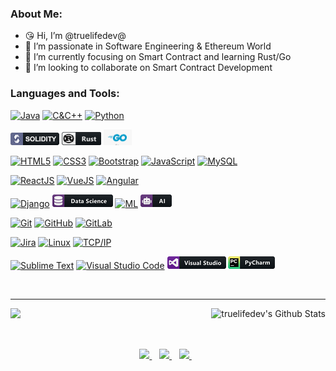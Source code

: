 ### About Me:
- 😘 Hi, I’m @truelifedev@
- 👀 I’m passionate in Software Engineering & Ethereum World
- 💫 I’m currently focusing on Smart Contract and learning Rust/Go
- 💞️ I’m looking to collaborate on Smart Contract Development

### Languages and Tools:
[![Java](https://img.shields.io/badge/Java-orange?style=flat&logo=java&logoColor=white&link=https://github.com/truelifedev/)](https://github.com/truelifedev/)
[![C&C++](https://img.shields.io/badge/-C%20&%20C++-659ad2?style=flat&logo=c%2B%2B&logoColor=ffffff&link=https://github.com/truelifedev/)](https://github.com/truelifedev/)
[![Python](https://img.shields.io/badge/-Python-black?style=flat&logo=python&link=https://github.com/truelifedev/)](https://github.com/truelifedev/)

[![Solidity](https://github.com/truelifedev/truelifedev/blob/main/solidity.png)](https://github.com/truelifedev/)
[![Rust](https://github.com/truelifedev/truelifedev/blob/main/rust.png)](https://github.com/truelifedev/)
[![Go](https://github.com/truelifedev/truelifedev/blob/main/go.png)](https://github.com/truelifedev/)

[![HTML5](https://img.shields.io/badge/-HTML5-E34F26?style=flat&logo=html5&logoColor=white&link=https://github.com/truelifedev/)](https://github.com/truelifedev/) 
[![CSS3](https://img.shields.io/badge/-CSS3-1572B6?style=flat&logo=css3&link=https://github.com/truelifedev/)](https://github.com/truelifedev/) 
[![Bootstrap](https://img.shields.io/badge/-Bootstrap-563D7C?style=flat&logo=bootstrap&link=https://github.com/truelifedev/)](https://github.com/truelifedev/)
[![JavaScript](https://img.shields.io/badge/-JavaScript-black?style=flat&logo=javascript&link=https://github.com/truelifedev/)](https://github.com/truelifedev/)
[![MySQL](https://img.shields.io/badge/-MySQL-black?style=flat&logo=mysql&link=https://github.com/truelifedev/)](https://github.com/truelifedev/)

[![ReactJS](https://img.shields.io/badge/-ReactJS-61DAFB?style=flat&logo=react&logoColor=white&link=https://github.com/truelifedev/)](https://github.com/truelifedev/) 
[![VueJS](https://img.shields.io/badge/VueJS-41B883??style=flat&logo=vue.js&logoColor=white&link=https://github.com/truelifedev/)](https://github.com/truelifedev/) 
[![Angular](https://img.shields.io/badge/-Angular-DD0031?style=flat&logo=angular&logoColor=white&link=https://github.com/truelifedev/)](https://github.com/truelifedev/) 

[![Django](https://img.shields.io/badge/-django-black?style=flat&logo=django)](https://github.com/truelifedev/)
[![DataScience](https://github.com/SvenCelin/SvenCelin/blob/master/Badges/datascience.png)](https://github.com/truelifedev/)
[![ML](https://img.shields.io/badge/-Machine%20Learning-102230?style=flat)](https://github.com/truelifedev/)
[![AI](https://github.com/SvenCelin/SvenCelin/blob/master/Badges/ai.png)](https://github.com/truelifedev/)

[![Git](https://img.shields.io/badge/-Git-black?style=flat&logo=git&link=https://github.com/truelifedev/)](https://github.com/truelifedev/) 
[![GitHub](https://img.shields.io/badge/-GitHub-181717?style=flat&logo=github&link=https://github.com/truelifedev/)](https://github.com/truelifedev/)
[![GitLab](https://img.shields.io/badge/-GitLab-FCA121?style=flat&logo=gitlab&link=https://github.com/truelifedev/)](https://github.com/truelifedev/)

[![Jira](https://img.shields.io/badge/-Jira-222222?style=flat&logo=jira-software&logoColor=white&logoColor=0052CC)](https://github.com/truelifedev/)
[![Linux](https://img.shields.io/badge/-Linux-222222?style=flat&logo=linux&logoColor=FCC624)](https://github.com/truelifedev/)
[![TCP/IP](https://img.shields.io/badge/-TCP/IP-222222?style=flat&logo=cisco&logoColor=white)](https://github.com/truelifedev/)

[![Sublime Text](http://img.shields.io/badge/-Sublime%20Text-3C4858?style=flat&logo=sublime-text)](https://github.com/truelifedev/)
[![Visual Studio Code](https://img.shields.io/badge/-VSCode-444444?style=flat&logo=visual-studio-code&logoColor=007ACC)](https://github.com/truelifedev/)
[![Visual Studio](https://github.com/SvenCelin/SvenCelin/blob/master/Badges/visualstudio.png)](https://github.com/truelifedev/)
[![PyCharm](https://github.com/SvenCelin/SvenCelin/blob/master/Badges/pycharm.png)](https://github.com/truelifedev/)


<br />

--- 

<img align="left" src="https://github-readme-stats.vercel.app/api/top-langs/?username=truelifedev&theme=white" /> 
<img align="right" alt="truelifedev's Github Stats" src="https://github-readme-stats.vercel.app/api?username=truelifedev&show_icons=true&hide_border=true" /><br /><br />
<br />
<p align="center">
<a href="https://t.me/truelife1228" rel="nofollow">
  <img src="https://camo.githubusercontent.com/0ea1367897b9ee948089a0db824d57a30ce8a5413b59f80d2062b7efcd39ceb3/68747470733a2f2f696d672e736869656c64732e696f2f62616467652f74656c656772616d2d2532333030373742352e7376673f267374796c653d666f722d7468652d6261646765266c6f676f3d74656c656772616d266c6f676f436f6c6f723d7768697465" data-canonical-src="https://img.shields.io/badge/telegram-%230077B5.svg?&amp;style=for-the-badge&amp;logo=telegram&amp;logoColor=white" style="max-width:100%;">
</a>&nbsp;&nbsp;
<a href="https://www.linkedin.com/in/hiroshi-yoshida" rel="nofollow">
  <img src="https://camo.githubusercontent.com/a493f6833f99fb3c85788d6d9305e6b7a42b838e5ee5d138fd9a8214a7e77472/68747470733a2f2f696d672e736869656c64732e696f2f62616467652f6c696e6b6564696e2d2532333030373742352e7376673f267374796c653d666f722d7468652d6261646765266c6f676f3d6c696e6b6564696e266c6f676f436f6c6f723d7768697465" data-canonical-src="https://img.shields.io/badge/linkedin-%230077B5.svg?&amp;style=for-the-badge&amp;logo=linkedin&amp;logoColor=white" style="max-width:100%;">
</a>&nbsp;&nbsp;
<a href="mailto:hiroshi.yoshida1228@gmail.com">
  <img src="https://camo.githubusercontent.com/44d159cb65c2e906ed744052efc1c933364dddc8f2735fe0782a5f60594ff22d/68747470733a2f2f696d672e736869656c64732e696f2f62616467652f656d61696c206d652d2532333144413146332e7376673f267374796c653d666f722d7468652d6261646765266c6f676f3d676d61696c266c6f676f436f6c6f723d7768697465" data-canonical-src="https://img.shields.io/badge/email me-%231DA1F3.svg?&amp;style=for-the-badge&amp;logo=gmail&amp;logoColor=white" style="max-width:100%;">
</a>&nbsp;&nbsp;
</p>

[github]: https://github.com/truelifedev/

<!---
truelifedev/truelifedev is a ✨ special ✨ repository because its `README.md` (this file) appears on your GitHub profile.
You can click the Preview link to take a look at your changes.
--->


